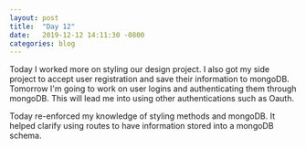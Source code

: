 ```yaml
---
layout: post
title:  "Day 12"
date:   2019-12-12 14:11:30 -0800
categories: blog
---
```


Today I worked more on styling our design project. I also got my side project to accept user registration and save their information to mongoDB. Tomorrow I'm going to work on user logins and authenticating them through mongoDB. This will lead me into using other authentications such as Oauth. 

Today re-enforced my knowledge of styling methods and mongoDB. It helped clarify using routes to have information stored into a mongoDB schema.